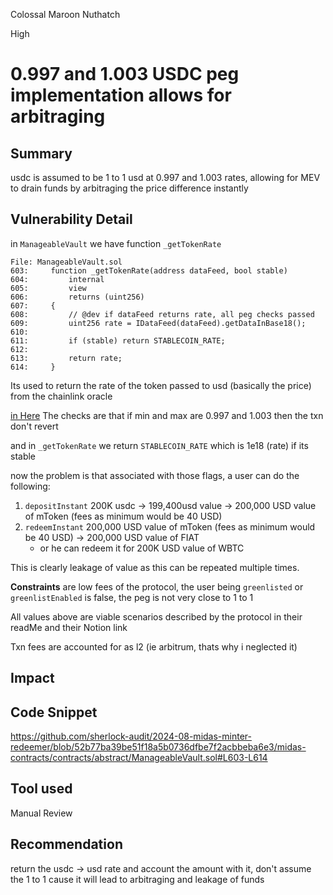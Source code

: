 Colossal Maroon Nuthatch

High

# 0.997 and 1.003 USDC peg implementation allows for arbitraging

## Summary
usdc is assumed to be 1 to 1 usd at 0.997 and 1.003 rates, allowing for MEV to drain funds by arbitraging the price difference instantly
## Vulnerability Detail
in `ManageableVault` we have function `_getTokenRate`

```solidity
File: ManageableVault.sol
603:     function _getTokenRate(address dataFeed, bool stable)
604:         internal
605:         view
606:         returns (uint256)
607:     {
608:         // @dev if dataFeed returns rate, all peg checks passed
609:         uint256 rate = IDataFeed(dataFeed).getDataInBase18();
610: 
611:         if (stable) return STABLECOIN_RATE;
612: 
613:         return rate;
614:     }
```
Its used to return the rate of the token passed to usd (basically the price) from the chainlink oracle

[in Here](https://github.com/sherlock-audit/2024-08-midas-minter-redeemer/blob/52b77ba39be51f18a5b0736dfbe7f2acbbeba6e3/midas-contracts/contracts/feeds/DataFeed.sol#L107-L109) The checks are that if min and max are 0.997 and 1.003 then the txn don't revert

and in `_getTokenRate` we return `STABLECOIN_RATE` which is 1e18 (rate) if its stable

now the problem is that associated with those flags, a user can do the following:
1. `depositInstant` 200K usdc -> 199,400usd value -> 200,000 USD value of mToken (fees as minimum would be 40 USD)
2. `redeemInstant` 200,000 USD value of mToken (fees as minimum would be 40 USD) -> 200,000 USD value of FIAT
   - or he can redeem it for 200K USD value of WBTC
    
This is clearly leakage of value as this can be repeated multiple times.

**Constraints** are low fees of the protocol, the user being `greenlisted` or `greenlistEnabled` is false, the peg is not very close to 1 to 1

All values above are viable scenarios described by the protocol in their readMe and their Notion link

Txn fees are accounted for as l2 (ie arbitrum, thats why i neglected it)
## Impact

## Code Snippet
https://github.com/sherlock-audit/2024-08-midas-minter-redeemer/blob/52b77ba39be51f18a5b0736dfbe7f2acbbeba6e3/midas-contracts/contracts/abstract/ManageableVault.sol#L603-L614
## Tool used

Manual Review

## Recommendation
return the usdc -> usd rate and account the amount with it, don't assume the 1 to 1 cause it will lead to arbitraging and leakage of funds